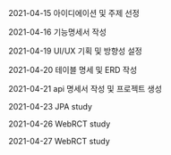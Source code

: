 2021-04-15
아이디에이션 및 주제 선정

2021-04-16
기능명세서 작성

2021-04-19
UI/UX 기획 및 방향성 설정

2021-04-20
테이블 명세 및 ERD 작성

2021-04-21
api 명세서 작성 및 프로젝트 생성

2021-04-23
JPA study

2021-04-26
WebRCT study

2021-04-27
WebRCT study